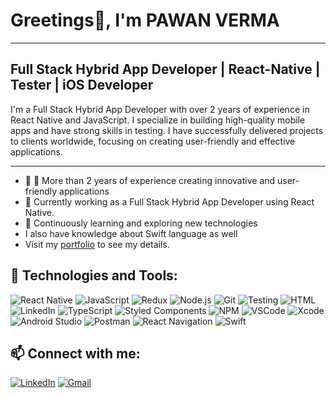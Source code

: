 # Greetings👋, I'm PAWAN VERMA

--- 

## Full Stack Hybrid App Developer | React-Native | Tester | iOS Developer

I'm a Full Stack Hybrid App Developer with over 2 years of experience in React Native and JavaScript. I specialize in building high-quality mobile apps and have strong skills in testing. I have successfully delivered projects to clients worldwide, focusing on creating user-friendly and effective applications.

---

- 🔭 🚀 More than 2 years of experience creating innovative and user-friendly applications
- 💼 Currently working as a Full Stack Hybrid App Developer using React Native.
- 🌱 Continuously learning and exploring new technologies
-  I also have knowledge about Swift language as well
-  Visit my [portfolio](https://pawanv048.github.io/PawanDevPortfolio/) to see my details.

## 🚀 Technologies and Tools:

![React Native](https://img.shields.io/badge/React_Native-20232A?style=for-the-badge&logo=react&logoColor=61DAFB)
![JavaScript](https://img.shields.io/badge/JavaScript-F7DF1E?style=for-the-badge&logo=javascript&logoColor=black)
![Redux](https://img.shields.io/badge/Redux-764ABC?style=for-the-badge&logo=redux&logoColor=white)
![Node.js](https://img.shields.io/badge/Node.js-339933?style=for-the-badge&logo=nodedotjs&logoColor=white)
![Git](https://img.shields.io/badge/Git-F05032?style=for-the-badge&logo=git&logoColor=white)
![Testing](https://img.shields.io/badge/Testing-Jest-C21325?style=for-the-badge&logo=jest&logoColor=white)
![HTML](https://img.shields.io/badge/HTML5-E34F26?style=for-the-badge&logo=html5&logoColor=white)
![LinkedIn](https://img.shields.io/badge/LinkedIn-0A66C2?style=for-the-badge&logo=linkedin&logoColor=white)
![TypeScript](https://img.shields.io/badge/TypeScript-3178C6?style=for-the-badge&logo=typescript&logoColor=white)
![Styled Components](https://img.shields.io/badge/Styled--Components-DB7093?style=for-the-badge&logo=styled-components&logoColor=white)
![NPM](https://img.shields.io/badge/NPM-CB3837?style=for-the-badge&logo=npm&logoColor=white)
![VSCode](https://img.shields.io/badge/VSCode-007ACC?style=for-the-badge&logo=visual-studio-code&logoColor=white)
![Xcode](https://img.shields.io/badge/Xcode-1575F9?style=for-the-badge&logo=xcode&logoColor=white)
![Android Studio](https://img.shields.io/badge/Android_Studio-3DDC84?style=for-the-badge&logo=android-studio&logoColor=white)
![Postman](https://img.shields.io/badge/Postman-FF6C37?style=for-the-badge&logo=postman&logoColor=white)
![React Navigation](https://img.shields.io/badge/React_Navigation-20232A?style=for-the-badge&logo=react&logoColor=61DAFB)
![Swift](https://img.shields.io/badge/Swift-FA7343?style=for-the-badge&logo=swift&logoColor=white)

## 📫 Connect with me:

[![LinkedIn](https://img.shields.io/badge/LinkedIn-0A66C2?style=for-the-badge&logo=linkedin&logoColor=white)](https://www.linkedin.com/in/pawan-verma-78534915b/)
[![Gmail](https://img.shields.io/badge/Gmail-D14836?style=for-the-badge&logo=gmail&logoColor=white)](mailto:pawanv048@gmail.com)


